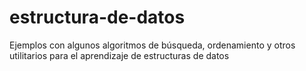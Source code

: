 # estructura-de-datos
Ejemplos con algunos algoritmos de búsqueda, ordenamiento y otros utilitarios para el aprendizaje de estructuras de datos
